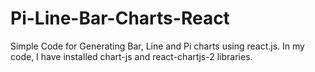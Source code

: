 # Pi-Line-Bar-Charts-React
Simple Code for Generating Bar, Line and Pi charts using react.js. In my code, I have installed chart-js and react-chartjs-2 libraries.
